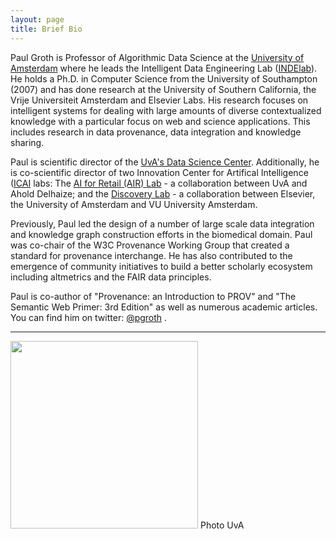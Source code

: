 ```yaml
---
layout: page
title: Brief Bio
---
```


Paul Groth is Professor of Algorithmic Data Science at the [University of Amsterdam](http://ivi.uva.nl) where he leads the Intelligent Data Engineering Lab ([INDElab](http://indelab.org)). He holds a Ph.D. in Computer Science from the University of Southampton (2007) and has done research at the University of Southern California, the Vrije Universiteit Amsterdam and Elsevier Labs. His research focuses on intelligent systems for dealing with large amounts of diverse contextualized knowledge with a particular focus on web and science applications. This includes research in data provenance, data integration and knowledge sharing.

Paul is scientific director of the [UvA's Data Science Center](http://uva.nl/dsc). Additionally, he is co-scientific director of two Innovation Center for Artifical Intelligence ([ICAI](https://icai.ai) labs: The [AI for Retail (AIR) Lab](https://icai.ai/airlab/) - a collaboration between UvA and Ahold Delhaize; and the [Discovery Lab](https://discoverylab.ai) - a collaboration between Elsevier, the University of Amsterdam and VU University Amsterdam. 

Previously, Paul led the design of a number of large scale data integration and knowledge graph construction efforts in the biomedical domain. Paul was co-chair of the W3C Provenance Working Group that created a standard for provenance interchange. He has also contributed to the emergence of community initiatives to build a better scholarly ecosystem including altmetrics and the FAIR data principles.

Paul is co-author of "Provenance: an Introduction to PROV" and "The Semantic Web Primer: 3rd Edition" as well as numerous academic articles. You can find him on twitter: [@pgroth](http://twitter.com/pgroth/) .

---
<img src="http://pgroth.com/headshot-uva-small.jpeg" width="300">
Photo UvA
